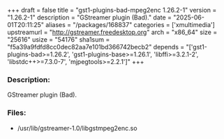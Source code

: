 +++
draft = false
title = "gst1-plugins-bad-mpeg2enc 1.26.2-1"
version = "1.26.2-1"
description = "GStreamer plugin (Bad)."
date = "2025-06-01T20:11:25"
aliases = "/packages/168837"
categories = ['xmultimedia']
upstreamurl = "http://gstreamer.freedesktop.org"
arch = "x86_64"
size = "25616"
usize = "54176"
sha1sum = "f5a39a9fdfd8cc0dec82aa7e101bd366742becb2"
depends = "['gst1-plugins-bad>=1.26.2', 'gst1-plugins-base>=1.26.1', 'libffi>=3.2.1-2', 'libstdc++>=7.3.0-7', 'mjpegtools>=2.2.1']"
+++
### Description: 
GStreamer plugin (Bad).

### Files: 
* /usr/lib/gstreamer-1.0/libgstmpeg2enc.so
